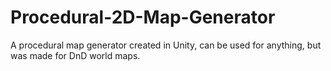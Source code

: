 # Procedural-2D-Map-Generator
A procedural map generator created in Unity, can be used for anything, but was made for DnD world maps.
